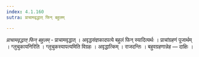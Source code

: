 ```yaml
---
index: 4.1.160
sutra: प्राचामवृद्धात् फिन् बहुलम्

---
```

_प्राचामवृद्धात् फिन् बहुलम्_ - प्राचामवृद्धात् । अवृद्धसंज्ञकादपत्ये बहुलं फिन् स्यादित्यर्थः । प्राचांग्रहणं पूजार्थम् । ग्लुचुकायनिरिति । ग्लुचुकस्यापत्यमिति विग्रहः । अवृद्धात्किम् । राजदन्तिः । बहुवग्रहणान्नेह — दाक्षिः ।